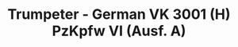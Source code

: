 ---
layout: product
title: "Trumpeter - German VK 3001 (H) PzKpfw VI (Ausf. A)"
price: "TBA" 
desc: "N/A"
img_path: "/assets/img/TRU01515.jpg"
brand: "N/A"
available: false
special_offer: false
new: false
soon: false
cat: "010000"
subcat: "013400"
subsubcat: "0N/A"
sifra: "TRU01515"
---